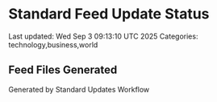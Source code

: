 # Standard Feed Update Status
Last updated: Wed Sep  3 09:13:10 UTC 2025
Categories: technology,business,world

## Feed Files Generated

Generated by Standard Updates Workflow
